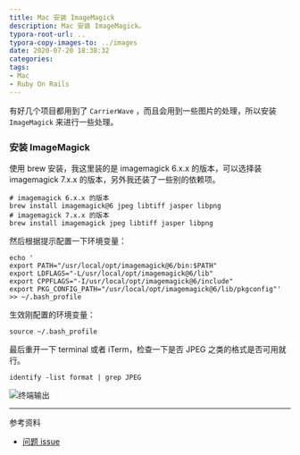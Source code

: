 ```yaml
---
title: Mac 安装 ImageMagick
description: Mac 安装 ImageMagick。
typora-root-url: ..
typora-copy-images-to: ../images
date: 2020-07-20 18:38:32
categories:
tags:
- Mac
- Ruby On Rails
---
```


有好几个项目都用到了 `CarrierWave` ，而且会用到一些图片的处理，所以安装 `ImageMagick` 来进行一些处理。

### 安装 ImageMagick

使用 brew 安装，我这里装的是 imagemagick 6.x.x 的版本，可以选择装 imagemagick 7.x.x 的版本，另外我还装了一些别的依赖项。

```shell
# imagemagick 6.x.x 的版本
brew install imagemagick@6 jpeg libtiff jasper libpng
# imagemagick 7.x.x 的版本
brew install imagemagick jpeg libtiff jasper libpng
```

然后根据提示配置一下环境变量：

```shell
echo '
export PATH="/usr/local/opt/imagemagick@6/bin:$PATH" 
export LDFLAGS="-L/usr/local/opt/imagemagick@6/lib"
export CPPFLAGS="-I/usr/local/opt/imagemagick@6/include"
export PKG_CONFIG_PATH="/usr/local/opt/imagemagick@6/lib/pkgconfig"' >> ~/.bash_profile
```

生效刚配置的环境变量：

```shell
source ~/.bash_profile
```

最后重开一下 terminal 或者 iTerm，检查一下是否 JPEG 之类的格式是否可用就行。

```shell
identify -list format | grep JPEG
```
![终端输出](https://i.imgur.com/Oc0d7RX.png)

------

参考资料

- [问题 issue](https://github.com/carrierwaveuploader/carrierwave/issues/1486)